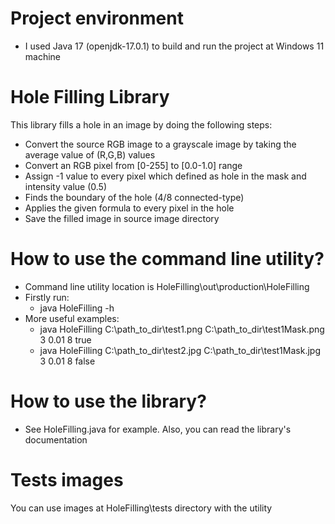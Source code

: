 
# Project environment

* I used Java 17 (openjdk-17.0.1) to build and run the project at Windows 11 machine


# Hole Filling Library

This library fills a hole in an image by doing the following steps:
* Convert the source RGB image to a grayscale image by taking the average value of (R,G,B) values
* Convert an RGB pixel from [0-255] to [0.0-1.0] range
* Assign -1 value to every pixel which defined as hole in the mask and intensity value (0.5)
* Finds the boundary of the hole (4/8 connected-type)
* Applies the given formula to every pixel in the hole
* Save the filled image in source image directory


# How to use the command line utility?

* Command line utility location is HoleFilling\out\production\HoleFilling
* Firstly run: 
  * java HoleFilling -h 
* More useful examples:
  * java HoleFilling C:\path_to_dir\test1.png C:\path_to_dir\test1Mask.png 3 0.01 8 true
  * java HoleFilling C:\path_to_dir\test2.jpg C:\path_to_dir\test1Mask.jpg 3 0.01 8 false


# How to use the library?

* See HoleFilling.java for example. Also, you can read the library's documentation 

# Tests images

You can use images at HoleFilling\tests directory with the utility